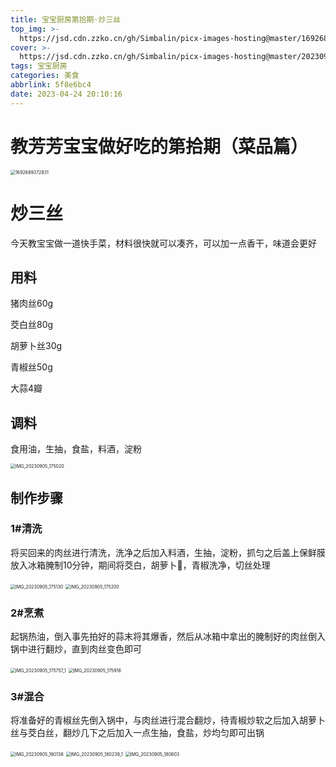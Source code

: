 ```yaml
---
title: 宝宝厨房第拾期·炒三丝
top_img: >-
  https://jsd.cdn.zzko.cn/gh/Simbalin/picx-images-hosting@master/1692689372931.63rzr9kd8b00.jpg
cover: >-
  https://jsd.cdn.zzko.cn/gh/Simbalin/picx-images-hosting@master/20230904/IMG_20230905_180607.3ibob120qq60.jpg
tags: 宝宝厨房
categories: 美食
abbrlink: 5f8e6bc4
date: 2023-04-24 20:10:16
---
```

<meta name="referrer" content="no-referrer"/>

# 教芳芳宝宝做好吃的第拾期（菜品篇）

<img src="https://jsd.cdn.zzko.cn/gh/Simbalin/picx-images-hosting@master/1692689372931.63rzr9kd8b00.jpg" alt="1692689372931" style="zoom:50%;" />

# 炒三丝

今天教宝宝做一道快手菜，材料很快就可以凑齐，可以加一点香干，味道会更好

## 用料

猪肉丝60g

茭白丝80g

胡萝卜丝30g

青椒丝50g

大蒜4瓣

## 调料

食用油，生抽，食盐，料酒，淀粉

<img src="https://jsd.cdn.zzko.cn/gh/Simbalin/picx-images-hosting@master/20230904/IMG_20230905_175020.15n4pylq1u5c.jpg" alt="IMG_20230905_175020" style="zoom:50%;" />

## 制作步骤

### 1#清洗

将买回来的肉丝进行清洗，洗净之后加入料酒，生抽，淀粉，抓匀之后盖上保鲜膜放入冰箱腌制10分钟，期间将茭白，胡萝卜🥕，青椒洗净，切丝处理

<img src="https://jsd.cdn.zzko.cn/gh/Simbalin/picx-images-hosting@master/20230904/IMG_20230905_175130.6vh1fjxguig0.jpg" alt="IMG_20230905_175130" style="zoom:50%;" />
<img src="https://jsd.cdn.zzko.cn/gh/Simbalin/picx-images-hosting@master/20230904/IMG_20230905_175200.462qimbedw00.jpg" alt="IMG_20230905_175200" style="zoom:50%;" />

### 2#烹煮

起锅热油，倒入事先拍好的蒜末将其爆香，然后从冰箱中拿出的腌制好的肉丝倒入锅中进行翻炒，直到肉丝变色即可

<img src="https://jsd.cdn.zzko.cn/gh/Simbalin/picx-images-hosting@master/20230904/IMG_20230905_175757_1.4ymzv20rors0.jpg" alt="IMG_20230905_175757_1" style="zoom:50%;" />
<img src="https://jsd.cdn.zzko.cn/gh/Simbalin/picx-images-hosting@master/20230904/IMG_20230905_175918.b01ef3ixmfk.jpg" alt="IMG_20230905_175918" style="zoom:50%;" />

### 3#混合

将准备好的青椒丝先倒入锅中，与肉丝进行混合翻炒，待青椒炒软之后加入胡萝卜丝与茭白丝，翻炒几下之后加入一点生抽，食盐，炒均匀即可出锅

<img src="https://jsd.cdn.zzko.cn/gh/Simbalin/picx-images-hosting@master/20230904/IMG_20230905_180138.2odlc9fwro00.jpg" alt="IMG_20230905_180138" style="zoom:50%;" />
<img src="https://jsd.cdn.zzko.cn/gh/Simbalin/picx-images-hosting@master/20230904/IMG_20230905_180239_1.4dho7kduxfi0.jpg" alt="IMG_20230905_180239_1" style="zoom:50%;" />
<img src="https://jsd.cdn.zzko.cn/gh/Simbalin/picx-images-hosting@master/20230904/IMG_20230905_180603.4qx15v20oso0.jpg" alt="IMG_20230905_180603" style="zoom:50%;" />

